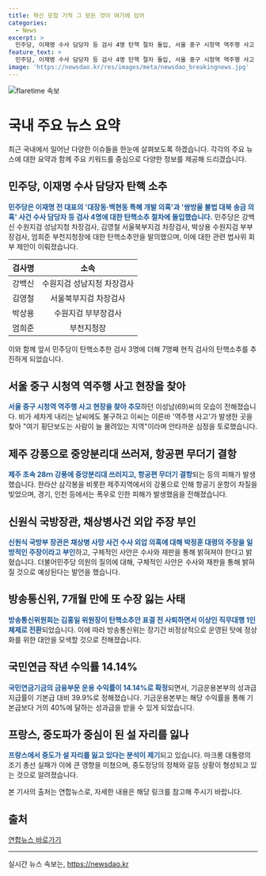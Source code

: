 ```yaml
---
title: 혁신 모험 기적 그 모든 것이 여기에 있어
categories:
  - News
excerpt: >
  민주당, 이재명 수사 담당자 등 검사 4명 탄핵 절차 돌입, 서울 중구 시청역 역주행 사고 현장을 찾아 추모하는 이야기, 제주 초속 28ｍ 강풍으로 중앙분리대가 쓰러지며 항공편 무더기 결항, 신원식 국방장관의 채상병사건 외압 주장, 방송통신위원회의 7개월만에 또 수장 잃는 사태, 검찰의 최재영 목사 청탁 김창준 전 美 의원 배우자 조사, 청담동 술자리 의혹과 관련한 국민의힘 한동훈 대표 후보의 민사 재판에서 증언 등의 다양한 이야기들이 담겨있습니다.
feature_text: >
  민주당, 이재명 수사 담당자 등 검사 4명 탄핵 절차 돌입, 서울 중구 시청역 역주행 사고 현장을 찾아 추모하는 이야기, 제주 초속 28ｍ 강풍으로 중앙분리대가 쓰러지며 항공편 무더기 결항, 신원식 국방장관의 채상병사건 외압 주장, 방송통신위원회의 7개월만에 또 수장 잃는 사태, 검찰의 최재영 목사 청탁 김창준 전 美 의원 배우자 조사, 청담동 술자리 의혹과 관련한 국민의힘 한동훈 대표 후보의 민사 재판에서 증언 등의 다양한 이야기들이 담겨있습니다.
image: 'https://newsdao.kr/res/images/meta/newsdao_breakingnews.jpg'
---
```


<p><img src="https://newsdao.kr/res/images/meta/newsdao_breakingnews.jpg" alt="flaretime 속보" /></p>

<h1>국내 주요 뉴스 요약</h1>

<p data-ke-size="size16"></p>

<p>최근 국내에서 일어난 다양한 이슈들을 한눈에 살펴보도록 하겠습니다. 각각의 주요 뉴스에 대한 요약과 함께 주요 키워드를 중심으로 다양한 정보를 제공해 드리겠습니다.</p>

<h2 data-ke-size="size26">민주당, 이재명 수사 담당자 탄핵 소추</h2>

<p><b><span style="color: #1a5490;">민주당은 이재명 전 대표의 '대장동·백현동 특혜 개발 의혹'과 '쌍방울 불법 대북 송금 의혹' 사건 수사 담당자 등 검사 4명에 대한 탄핵소추 절차에 돌입했습니다.</span></b> 민주당은 강백신 수원지검 성남지청 차장검사, 김영철 서울북부지검 차장검사, 박상용 수원지검 부부장검사, 엄희준 부천지청장에 대한 탄핵소추안을 발의했으며, 이에 대한 관련 법사위 회부 제안이 이뤄졌습니다.</p>

<table>
    <thead>
        <tr>
            <th style="text-align: center;">검사명</th>
            <th style="text-align: center;">소속</th>
        </tr>
    </thead>
    <tbody>
        <tr>
            <td style="text-align: center;">강백신</td>
            <td style="text-align: center;">수원지검 성남지청 차장검사</td>
        </tr>
        <tr>
            <td style="text-align: center;">김영철</td>
            <td style="text-align: center;">서울북부지검 차장검사</td>
        </tr>
        <tr>
            <td style="text-align: center;">박상용</td>
            <td style="text-align: center;">수원지검 부부장검사</td>
        </tr>
        <tr>
            <td style="text-align: center;">엄희준</td>
            <td style="text-align: center;">부천지청장</td>
        </tr>
    </tbody>
</table>

<p>이와 함께 앞서 민주당이 탄핵소추한 검사 3명에 더해 7명째 현직 검사의 탄핵소추를 추진하게 되었습니다.</p>

<p data-ke-size="size16"></p>

<h2 data-ke-size="size26">서울 중구 시청역 역주행 사고 현장을 찾아</h2>

<p><b><span style="color: #1a5490;">서울 중구 시청역 역주행 사고 현장을 찾아 추모</span></b>하던 이성남(69)씨의 모습이 전해졌습니다. 비가 세차게 내리는 날씨에도 불구하고 이씨는 이른바 '역주행 사고'가 발생한 곳을 찾아 "여기 횡단보도는 사람이 늘 몰려있는 지역"이라며 안타까운 심정을 토로했습니다.</p>

<p data-ke-size="size16"></p>

<h2 data-ke-size="size26">제주 강풍으로 중앙분리대 쓰러져, 항공편 무더기 결항</h2>

<p><b><span style="color: #1a5490;">제주 초속 28ｍ 강풍에 중앙분리대 쓰러지고, 항공편 무더기 결항</span></b>되는 등의 피해가 발생했습니다. 한라산 삼각봉을 비롯한 제주지역에서의 강풍으로 인해 항공기 운항이 차질을 빚었으며, 경기, 인천 등에서는 폭우로 인한 피해가 발생했음을 전해졌습니다.</p>

<p data-ke-size="size16"></p>

<h2 data-ke-size="size26">신원식 국방장관, 채상병사건 외압 주장 부인</h2>

<p><b><span style="color: #1a5490;">신원식 국방부 장관은 채상병 사망 사건 수사 외압 의혹에 대해 박정훈 대령의 주장을 일방적인 주장이라고 부인</span></b>하고, 구체적인 사안은 수사와 재판을 통해 밝혀져야 한다고 밝혔습니다. 더불어민주당 의원의 질의에 대해, 구체적인 사안은 수사와 재판을 통해 밝혀질 것으로 예상된다는 발언을 했습니다.</p>

<p data-ke-size="size16"></p>

<h2 data-ke-size="size26">방송통신위, 7개월 만에 또 수장 잃는 사태</h2>

<p><b><span style="color: #1a5490;">방송통신위원회는 김홍일 위원장이 탄핵소추안 표결 전 사퇴하면서 이상인 직무대행 1인 체제로 전환</span></b>되었습니다. 이에 따라 방송통신위는 장기간 비정상적으로 운영된 탓에 정상화를 위한 대안을 모색할 것으로 전해졌습니다.</p>

<p data-ke-size="size16"></p>

<h2 data-ke-size="size26">국민연금 작년 수익률 14.14%</h2>

<p><b><span style="color: #1a5490;">국민연금기금의 금융부문 운용 수익률이 14.14%로 확정</span></b>되면서, 기금운용본부의 성과급 지급률이 기본급 대비 39.9%로 정해졌습니다. 기금운용본부는 해당 수익률을 통해 기본급보다 거의 40%에 달하는 성과급을 받을 수 있게 되었습니다.</p>

<p data-ke-size="size16"></p>

<h2 data-ke-size="size26">프랑스, 중도파가 중심이 된 설 자리를 잃나</h2>

<p><b><span style="color: #1a5490;">프랑스에서 중도가 설 자리를 잃고 있다는 분석이 제기</span></b>되고 있습니다. 마크롱 대통령의 조기 총선 실패가 이에 큰 영향을 미쳤으며, 중도정당의 정체와 갈등 상황이 형성되고 있는 것으로 알려졌습니다.</p>

<p data-ke-size="size16"></p>

<p>본 기사의 출처는 연합뉴스로, 자세한 내용은 해당 링크를 참고해 주시기 바랍니다.</p>

<h2 data-ke-size="size26">출처</h2>

<p><a href="https://www.yna.co.kr/" target="_blank" rel="nofollow">연합뉴스 바로가기</a></p>

<p><hr></p>
실시간 뉴스 속보는, <a href="https://newsdao.kr" rel="dofollow">https://newsdao.kr</a>


